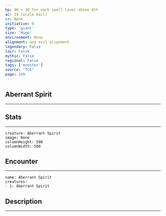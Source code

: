 ```yaml
---
hp: 40 + 10 for each spell level above 4th
ac: 14 (scale mail)
cr: None
initiative: 0
type: 'giant'    
size: 'Huge'
environment: None
alignment: any evil alignment
legendary: False
lair: False
mythic: False
regional: False
tags: ['monster']
source: "TCE"
page: 109
---
```


## Aberrant Spirit
---



## Stats
---

```statblock
creature: Aberrant Spirit
image: None
columnHeight: 500
columnWidth: 500
```

## Encounter
---

```encounter-table
name: Aberrant Spirit
creatures:
- 1: Aberrant Spirit
```

## Description
---




